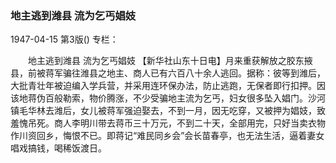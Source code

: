 ### 地主逃到潍县  流为乞丐娼妓

1947-04-15
第3版()
专栏：

　　地主逃到潍县
    流为乞丐娼妓
    【新华社山东十日电】月来重获解放之胶东掖县，前被蒋军骗往潍县之地主、商人已有六百八十余人逃回。据称：彼等到潍后，大批青壮年被迫编入学兵营，并采用连环保办法，防止逃跑，无保者即行扣押。因该地蒋伪百般勒索，物价腾涨，不少受骗地主流为乞丐，妇女很多坠入娼门。沙河镇毛华林去潍后，女儿被蒋军强迫娶去，不到一月，因无吃穿，又被押为娼妓，致羞愧吊死。商人李明川带去蒋币三十万元，不到二十天，全部用完，只好当卖衣物作川资回乡，悔恨不已。即蒋记“难民同乡会”会长苗春亭，也无法生活，逼着妻女唱戏搞钱，喝稀饭渡日。
